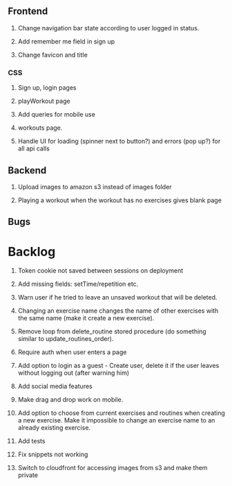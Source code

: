 ## Frontend

1. Change navigation bar state according to user logged in status.

2. Add remember me field in sign up

3. Change favicon and title

### CSS

1. Sign up, login pages

2. playWorkout page

3. Add queries for mobile use

4. workouts page.

5. Handle UI for loading (spinner next to button?) and errors (pop up?) for all api calls

## Backend

1. Upload images to amazon s3 instead of images folder

2. Playing a workout when the workout has no exercises gives blank page

## Bugs

# Backlog

1. Token cookie not saved between sessions on deployment

2. Add missing fields: setTime/repetition etc.

3. Warn user if he tried to leave an unsaved workout that will be deleted.

4. Changing an exercise name changes the name of other exercises with the same name (make it create a new exercise).

5. Remove loop from delete_routine stored procedure (do something similar to update_routines_order).

6. Require auth when user enters a page

7. Add option to login as a guest - Create user, delete it if the user leaves without logging out (after warning him)

8. Add social media features

9. Make drag and drop work on mobile.

10. Add option to choose from current exercises and routines when creating a new exercise.
    Make it impossible to change an exercise name to an already existing exercise.

11. Add tests

12. Fix snippets not working

13. Switch to cloudfront for accessing images from s3 and make them private
